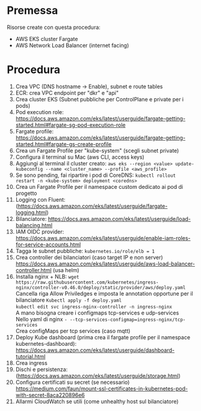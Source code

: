 # Premessa
Risorse create con questa procedura:
- AWS EKS cluster Fargate
- AWS Network Load Balancer (internet facing)

# Procedura
1. Crea VPC (DNS hostname -> Enable), subnet e route tables
2. ECR: crea VPC endpoint per "dkr" e "api"  
3. Crea cluster EKS (Subnet pubbliche per ControlPlane e private per i pods)
4. Pod execution role: https://docs.aws.amazon.com/eks/latest/userguide/fargate-getting-started.html#fargate-sg-pod-execution-role  
5. Fargate profile: https://docs.aws.amazon.com/eks/latest/userguide/fargate-getting-started.html#fargate-gs-create-profile  
6. Crea un Fargate Profile per "kube-system" (scegli subnet private)
7. Configura il terminal su Mac (aws CLI, access keys)  
8. Aggiungi al terminal il cluster creato: ``` aws eks --region <value> update-kubeconfig --name <cluster_name> --profile <aws_profile> ```  
10. Se sono pending, fai ripartire i pod di CoreDNS: ``` kubectl rollout restart -n <kube-system> deployment <coredns> ``` 
12. Crea un Fargate Profile per il namespace custom dedicato ai pod di progetto
17. Logging con Fluent: (https://docs.aws.amazon.com/eks/latest/userguide/fargate-logging.html)    
14. Bilanciatore: https://docs.aws.amazon.com/eks/latest/userguide/load-balancing.html  
15. IAM OIDC provider: https://docs.aws.amazon.com/eks/latest/userguide/enable-iam-roles-for-service-accounts.html  
16. Tagga le subnet pubbliche: ``` kubernetes.io/role/elb = 1 ```
17. Crea controller dei bilanciatori (caso target IP e non server) https://docs.aws.amazon.com/eks/latest/userguide/aws-load-balancer-controller.html (usa helm)
18. Installa nginx + NLB: 
    ``` wget https://raw.githubusercontent.com/kubernetes/ingress-nginx/controller-v0.46.0/deploy/static/provider/aws/deploy.yaml ```  
    Cancella riga Allow Priviledges e imposta le annotation opportune per il bilanciatore
    ``` Kubectl apply -f deploy.yaml ```  
    ``` kubectl edit svc ingress-nginx-controller -n ingress-nginx ```  
		A mano bisogna creare i configmaps tcp-services e udp-services  
		Nello yaml di nginx ``` - --tcp-services-configmap=ingress-nginx/tcp-services ```  
		Crea configMaps per tcp services (caso mqtt)  
15. Deploy Kube dashboard (prima crea il fargate profile per il namespace kubernetes-dashboard): https://docs.aws.amazon.com/eks/latest/userguide/dashboard-tutorial.html  
16. Crea ingress
18. Dischi e persistenza: (https://docs.aws.amazon.com/eks/latest/userguide/storage.html)  
19. Configura certificati su secret (se necessario) https://medium.com/faun/mount-ssl-certificates-in-kubernetes-pod-with-secret-8aca220896e6  
20. Allarmi CloudWatch se utili (come unhealthy host sul bilanciatore)  
